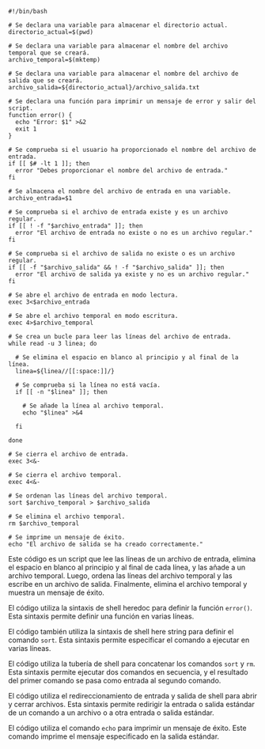 ```shell
#!/bin/bash

# Se declara una variable para almacenar el directorio actual.
directorio_actual=$(pwd)

# Se declara una variable para almacenar el nombre del archivo temporal que se creará.
archivo_temporal=$(mktemp)

# Se declara una variable para almacenar el nombre del archivo de salida que se creará.
archivo_salida=${directorio_actual}/archivo_salida.txt

# Se declara una función para imprimir un mensaje de error y salir del script.
function error() {
  echo "Error: $1" >&2
  exit 1
}

# Se comprueba si el usuario ha proporcionado el nombre del archivo de entrada.
if [[ $# -lt 1 ]]; then
  error "Debes proporcionar el nombre del archivo de entrada."
fi

# Se almacena el nombre del archivo de entrada en una variable.
archivo_entrada=$1

# Se comprueba si el archivo de entrada existe y es un archivo regular.
if [[ ! -f "$archivo_entrada" ]]; then
  error "El archivo de entrada no existe o no es un archivo regular."
fi

# Se comprueba si el archivo de salida no existe o es un archivo regular.
if [[ -f "$archivo_salida" && ! -f "$archivo_salida" ]]; then
  error "El archivo de salida ya existe y no es un archivo regular."
fi

# Se abre el archivo de entrada en modo lectura.
exec 3<$archivo_entrada

# Se abre el archivo temporal en modo escritura.
exec 4>$archivo_temporal

# Se crea un bucle para leer las líneas del archivo de entrada.
while read -u 3 linea; do

  # Se elimina el espacio en blanco al principio y al final de la línea.
  linea=${linea//[[:space:]]/}

  # Se comprueba si la línea no está vacía.
  if [[ -n "$linea" ]]; then

    # Se añade la línea al archivo temporal.
    echo "$linea" >&4

  fi

done

# Se cierra el archivo de entrada.
exec 3<&-

# Se cierra el archivo temporal.
exec 4<&-

# Se ordenan las líneas del archivo temporal.
sort $archivo_temporal > $archivo_salida

# Se elimina el archivo temporal.
rm $archivo_temporal

# Se imprime un mensaje de éxito.
echo "El archivo de salida se ha creado correctamente."

```

Este código es un script que lee las líneas de un archivo de entrada, elimina el espacio en blanco al principio y al final de cada línea, y las añade a un archivo temporal. Luego, ordena las líneas del archivo temporal y las escribe en un archivo de salida. Finalmente, elimina el archivo temporal y muestra un mensaje de éxito.

El código utiliza la sintaxis de shell heredoc para definir la función `error()`. Esta sintaxis permite definir una función en varias líneas.

El código también utiliza la sintaxis de shell here string para definir el comando `sort`. Esta sintaxis permite especificar el comando a ejecutar en varias líneas.

El código utiliza la tubería de shell para concatenar los comandos `sort` y `rm`. Esta sintaxis permite ejecutar dos comandos en secuencia, y el resultado del primer comando se pasa como entrada al segundo comando.

El código utiliza el redireccionamiento de entrada y salida de shell para abrir y cerrar archivos. Esta sintaxis permite redirigir la entrada o salida estándar de un comando a un archivo o a otra entrada o salida estándar.

El código utiliza el comando `echo` para imprimir un mensaje de éxito. Este comando imprime el mensaje especificado en la salida estándar.